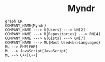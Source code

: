 <h1 align="center">Myndr</h1>

```mermaid
graph LR
COMPANY_NAME{Myndr}
COMPANY_NAME ---> U{Users} ---> UN[2]
COMPANY_NAME ---> R{Repositories} ---> RN[4]
COMPANY_NAME ---> G{Gists} ---> GN[7]
COMPANY_NAME ---> ML{Most Used<br>Languages}
ML --> PHP[PHP]
ML --> JavaScript[JavaScript]
ML --> C++[C++]
```
